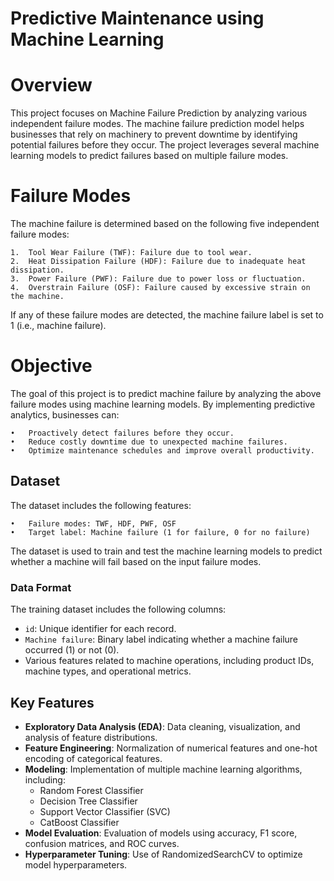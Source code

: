 # Predictive Maintenance using Machine Learning

# Overview

This project focuses on Machine Failure Prediction by analyzing various independent failure modes. The machine failure prediction model helps businesses that rely on machinery to prevent downtime by identifying potential failures before they occur. The project leverages several machine learning models to predict failures based on multiple failure modes.

# Failure Modes

The machine failure is determined based on the following five independent failure modes:

	1.	Tool Wear Failure (TWF): Failure due to tool wear.
	2.	Heat Dissipation Failure (HDF): Failure due to inadequate heat dissipation.
	3.	Power Failure (PWF): Failure due to power loss or fluctuation.
	4.	Overstrain Failure (OSF): Failure caused by excessive strain on the machine.

If any of these failure modes are detected, the machine failure label is set to 1 (i.e., machine failure).

# Objective

The goal of this project is to predict machine failure by analyzing the above failure modes using machine learning models. By implementing predictive analytics, businesses can:

	•	Proactively detect failures before they occur.
	•	Reduce costly downtime due to unexpected machine failures.
	•	Optimize maintenance schedules and improve overall productivity.

## Dataset

The dataset includes the following features:

	•	Failure modes: TWF, HDF, PWF, OSF
	•	Target label: Machine failure (1 for failure, 0 for no failure)

The dataset is used to train and test the machine learning models to predict whether a machine will fail based on the input failure modes.

### Data Format
The training dataset includes the following columns:
- `id`: Unique identifier for each record.
- `Machine failure`: Binary label indicating whether a machine failure occurred (1) or not (0).
- Various features related to machine operations, including product IDs, machine types, and operational metrics.

## Key Features
- **Exploratory Data Analysis (EDA)**: Data cleaning, visualization, and analysis of feature distributions.
- **Feature Engineering**: Normalization of numerical features and one-hot encoding of categorical features.
- **Modeling**: Implementation of multiple machine learning algorithms, including:
  - Random Forest Classifier
  - Decision Tree Classifier
  - Support Vector Classifier (SVC)
  - CatBoost Classifier
- **Model Evaluation**: Evaluation of models using accuracy, F1 score, confusion matrices, and ROC curves.
- **Hyperparameter Tuning**: Use of RandomizedSearchCV to optimize model hyperparameters.

